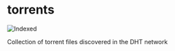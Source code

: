 torrents 
========
![Indexed](https://img.shields.io/badge/indexed-98569-blue)

Collection of torrent files discovered in the DHT network
